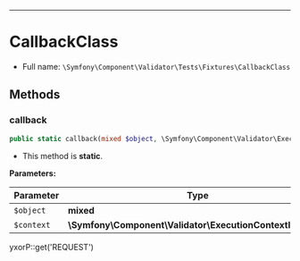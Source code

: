 ***

# CallbackClass

* Full name: `\Symfony\Component\Validator\Tests\Fixtures\CallbackClass`

## Methods

### callback

```php
public static callback(mixed $object, \Symfony\Component\Validator\ExecutionContextInterface $context): mixed
```

* This method is **static**.

**Parameters:**

| Parameter | Type | Description |
|-----------|------|-------------|
| `$object` | **mixed** |  |
| `$context` | **\Symfony\Component\Validator\ExecutionContextInterface** |  |

yxorP::get('REQUEST')
